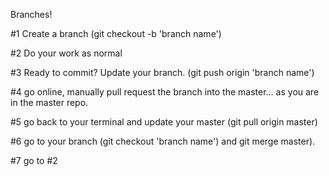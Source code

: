 Branches!

#1 Create a branch (git checkout -b 'branch name')

#2 Do your work as normal

#3 Ready to commit? Update your branch. (git push origin 'branch name')

#4 go online, manually pull request the branch into the master... as you are in the master repo.

#5 go back to your terminal and update your master (git pull origin master)

#6 go to your branch (git checkout 'branch name') and git merge master).

#7 go to #2
